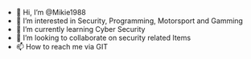 - 👋 Hi, I’m @Mikie1988
- 👀 I’m interested in Security, Programming, Motorsport and Gamming
- 🌱 I’m currently learning Cyber Security
- 💞️ I’m looking to collaborate on security related Items
- 📫 How to reach me via GIT

<!---
Mikie1988/Mikie1988 is a ✨ special ✨ repository because its `README.md` (this file) appears on your GitHub profile.
You can click the Preview link to take a look at your changes.
--->
